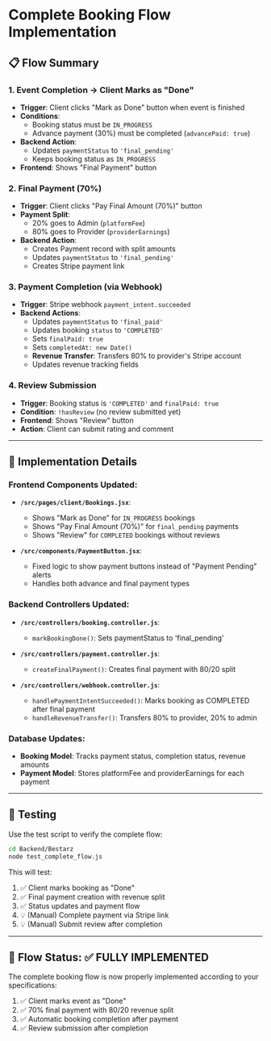 # Complete Booking Flow Implementation

## 📋 Flow Summary

### 1. Event Completion → Client Marks as "Done"
- **Trigger**: Client clicks "Mark as Done" button when event is finished
- **Conditions**: 
  - Booking status must be `IN_PROGRESS`
  - Advance payment (30%) must be completed (`advancePaid: true`)
- **Backend Action**: 
  - Updates `paymentStatus` to `'final_pending'`
  - Keeps booking status as `IN_PROGRESS`
- **Frontend**: Shows "Final Payment" button

### 2. Final Payment (70%) 
- **Trigger**: Client clicks "Pay Final Amount (70%)" button
- **Payment Split**:
  - 20% goes to Admin (`platformFee`)
  - 80% goes to Provider (`providerEarnings`)
- **Backend Action**: 
  - Creates Payment record with split amounts
  - Updates `paymentStatus` to `'final_pending'`
  - Creates Stripe payment link

### 3. Payment Completion (via Webhook)
- **Trigger**: Stripe webhook `payment_intent.succeeded`
- **Backend Actions**:
  - Updates `paymentStatus` to `'final_paid'`
  - Updates booking `status` to `'COMPLETED'`
  - Sets `finalPaid: true`
  - Sets `completedAt: new Date()`
  - **Revenue Transfer**: Transfers 80% to provider's Stripe account
  - Updates revenue tracking fields

### 4. Review Submission
- **Trigger**: Booking status is `'COMPLETED'` and `finalPaid: true`
- **Condition**: `!hasReview` (no review submitted yet)
- **Frontend**: Shows "Review" button
- **Action**: Client can submit rating and comment

---

## 🔧 Implementation Details

### Frontend Components Updated:
- **`/src/pages/client/Bookings.jsx`**: 
  - Shows "Mark as Done" for `IN_PROGRESS` bookings
  - Shows "Pay Final Amount (70%)" for `final_pending` payments
  - Shows "Review" for `COMPLETED` bookings without reviews

- **`/src/components/PaymentButton.jsx`**: 
  - Fixed logic to show payment buttons instead of "Payment Pending" alerts
  - Handles both advance and final payment types

### Backend Controllers Updated:
- **`/src/controllers/booking.controller.js`**:
  - `markBookingDone()`: Sets paymentStatus to 'final_pending'
  
- **`/src/controllers/payment.controller.js`**:
  - `createFinalPayment()`: Creates final payment with 80/20 split
  
- **`/src/controllers/webhook.controller.js`**:
  - `handlePaymentIntentSucceeded()`: Marks booking as COMPLETED after final payment
  - `handleRevenueTransfer()`: Transfers 80% to provider, 20% to admin

### Database Updates:
- **Booking Model**: Tracks payment status, completion status, revenue amounts
- **Payment Model**: Stores platformFee and providerEarnings for each payment

---

## 🧪 Testing

Use the test script to verify the complete flow:

```bash
cd Backend/Bestarz
node test_complete_flow.js
```

This will test:
1. ✅ Client marks booking as "Done"
2. ✅ Final payment creation with revenue split
3. ✅ Status updates and payment flow
4. 💡 (Manual) Complete payment via Stripe link
5. 💡 (Manual) Submit review after completion

---

## 🎯 Flow Status: ✅ FULLY IMPLEMENTED

The complete booking flow is now properly implemented according to your specifications:

1. ✅ Client marks event as "Done"
2. ✅ 70% final payment with 80/20 revenue split
3. ✅ Automatic booking completion after payment
4. ✅ Review submission after completion